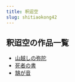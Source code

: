 ```yaml
---
title: 釈迢空
slug: shitiaokong42
---
```


## 釈迢空の作品一覧

- [山越しの弥陀](shanyueshinomit-e81)
- [死者の書](sizhenoshu-7b8)
- [鵠が音](hugayin-59d)
